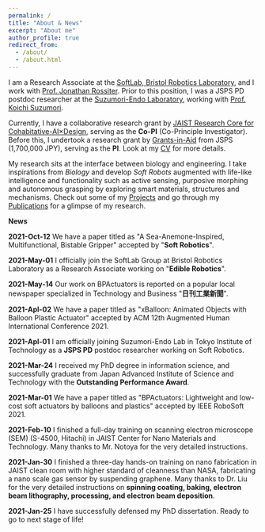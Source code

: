 ```yaml
---
permalink: /
title: "About & News"
excerpt: "About me"
author_profile: true
redirect_from:
  - /about/
  - /about.html
---
```


I am a Research Associate at the [SoftLab, Bristol Robotics Laboratory](https://www.bristolroboticslab.com/soft-robotics), and I work with [Prof. Jonathan Rossiter](https://www.bristol.ac.uk/people/person/Jonathan-Rossiter-9fcc55a3-fc9a-43a3-97a5-3aceca87cf4f/). Prior to this position, I was a JSPS PD postdoc researcher at the [Suzumori-Endo Laboratory](http://www-robot.mes.titech.ac.jp/home.html), working with [Prof. Koichi Suzumori](https://scholar.google.co.jp/citations?user=tSmkV74AAAAJ&hl=en). 

Currently, I have a collaborative research grant by [JAIST Research Core for Cohabitative-AI×Design](https://www.jaist.ac.jp/english/research/core-center/caid.html), serving as the **Co-PI** (Co-Principle Investigator). Before this, I undertook a research grant by [Grants-in-Aid](https://www.jsps.go.jp/english/e-grants/index.html) from JSPS (1,700,000 JPY), serving as the **PI**. Look at my [CV](https://qiukaiqi.github.io/cv/) for more details.

My research sits at the interface between biology and engineering. I take inspirations from *Biology* and develop *Soft Robots* augmented with life-like intelligence and functionality such as active sensing, purposive morphing and autonomous grasping by exploring smart materials, structures and mechanisms. Check out some of my [Projects](https://qiukaiqi.github.io/portfolio/) and go through my [Publications](https://qiukaiqi.github.io/publications/) for a glimpse of my research.

**News**

**2021-Oct-12** We have a paper titled as "A Sea-Anemone-Inspired, Multifunctional, Bistable Gripper" accepted by "**Soft Robotics**".

**2021-May-01** I officially join the SoftLab Group at Bristol Robotics Laboratory as a Research Associate working on "**Edible Robotics**".

**2021-May-14** Our work on BPActuators is reported on a popular local newspaper specialized in Technology and Business "**日刊工業新聞**".

**2021-Apl-02** We have a paper titled as "xBalloon: Animated Objects with Balloon Plastic Actuator" accepted by ACM 12th Augmented Human International Conference 2021.

**2021-Apl-01** I am officially joining Suzumori-Endo Lab in Tokyo Institute of Technology as a **JSPS PD** postdoc researcher working on Soft Robotics.

**2021-Mar-24** I received my PhD degree in information science, and successfully graduate from Japan Advanced Institute of Science and Technology with the **Outstanding Performance Award**.

**2021-Mar-01** We have a paper titled as "BPActuators: Lightweight and low-cost soft actuators by balloons and plastics" accepted by IEEE RoboSoft 2021.

**2021-Feb-10** I finished a full-day training on scanning electron microscope (SEM) (S-4500, Hitachi) in JAIST Center for Nano Materials and Technology. Many thanks to Mr. Notoya for the very detailed instructions.

**2021-Jan-30** I finished a three-day hands-on training on nano fabrication in JAIST clean room with higher standard of cleanness than NASA, fabricating a nano scale gas sensor by suspending graphene. Many thanks to Dr. Liu for the very detailed instructions on **spinning coating, baking, electron beam lithography, processing, and electron beam deposition**.

**2021-Jan-25** I have successfully defensed my PhD dissertation. Ready to go to next stage of life!